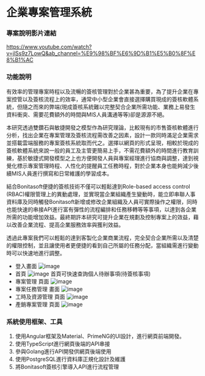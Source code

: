 # 企業專案管理系統
### 專案說明影片連結
https://www.youtube.com/watch?v=jlSs9z7LowQ&ab_channel=%E9%98%BF%E6%9D%B1%E5%B0%8F%E8%B1%AC
### 功能說明
有效率的管理專案時程以及流暢的簽核管理對於企業甚為重要，為了提升企業在專案控管以及簽核流程上的效率，通常中小型企業會直接選擇購買現成的簽核軟體系統，但隨之而來的弊端(現成簽核系統難以完整契合企業所需功能、業務上易發生資料衝突、需要花費額外的時間與MIS人員溝通等等​)卻是源源不絕。 

本研究透過雙鑽石與敏捷開發之模型作為研究理論，比較現有的市售簽核軟體進行分析，找出企業在專案管理及簽核流程需改善之因素，設計一款同時滿足企業需求並搭載雲端服務的專案簽核系統取而代之。選擇以網頁的形式呈現，相較於現成的簽核軟體系統來說一般的員工及主管更簡易上手，不需花費額外的時間進行教育訓練，基於敏捷式開發模型之上也方便開發人員與專案經理進行協商與調整，達到視覺化標示專案管理時程、人性化的提醒員工任務時程，對於企業本身也能夠減少後續MIS人員進行撰寫和日常維護的學習成本。 

結合Bonitasoft便捷的簽核技術不僅可以輕鬆達到Role-based access control (RBAC)權限管理上的異動處理，並實現當企業組織產生變動時，能立即串聯人事資料庫及同時觸發Bonitasoft新增或修改企業組織及人員可實際操作之權限，同時也能快速的串接API進行富有彈性的流程編排和任務移轉等等事項，以達到各企業所需的功能增加效益。最終期許本研究可提升企業在規劃及控制專案上的效益，藉以改善企業流程、提高企業服務效率與獲利效益。 

透過此專案我們可以輕鬆的達到客製化企業商業流程，完全契合企業所需以及清楚的權限控制，並且讓使用者更便捷的看到自己所屬的任務分配，當組織需進行變動時可以快速地進行調整。 
* 登入畫面
![image](https://github.com/26ty/eirc_pms_ng/assets/69799370/92761aa5-15eb-42b9-a5e8-a7dee2a62e7a)
* 首頁
![image](https://github.com/26ty/eirc_pms_ng/assets/69799370/623424e2-8398-47a2-99c3-49edf15456e0)
首頁可快速查詢個人待辦事項(待簽核事項)
* 專案管理 頁面
![image](https://github.com/26ty/eirc_pms_ng/assets/69799370/ffcb8c88-12a0-4d42-998f-d96e406420bc)
* 專案任務管理 畫面
![image](https://github.com/26ty/eirc_pms_ng/assets/69799370/a04704b1-449a-4727-859b-d8d11ed0ac02)
* 工時及資源管理 頁面
![image](https://github.com/26ty/eirc_pms_ng/assets/69799370/d43a2cf8-1c1d-4c7b-a3f0-0ce0cfe72d4e)
* 產銷專案管理 頁面
![image](https://github.com/26ty/eirc_pms_ng/assets/69799370/0bc44a8b-e088-4681-a100-319e9f328065)

### 系統使用框架、工具
1. 使用Angular框架及Material、PrimeNG的UI設計，進行網頁前端開發。
2. 使用TypeScript進行網頁後端的API串接
3. 參與Golang進行API開發供網頁後端使用
4. 使用PostgreSQL進行資料庫正規化設計及維護
5. 將Bonitasoft簽核引擎導入API進行流程管理

